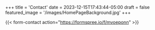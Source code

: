 +++
title = 'Contact'
date = 2023-12-15T17:43:44-05:00
draft = false
featured_image = '/images/HomePageBackground.jpg'
+++

{{< form-contact action="https://formspree.io/f/mvoeponn" >}}